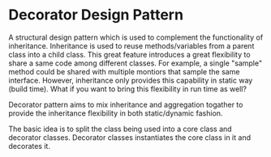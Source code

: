 # Decorator Design Pattern

A structural design pattern which is used to complement the functionality of inheritance. Inheritance is used to reuse methods/variables from a parent class into a child class. This great feature introduces a great flexibility to share a same code among different classes. For example, a single "sample" method could be shared with multiple montiors that sample the same interface. However, inheritance only provides this capability in static way (build time). What if you want to bring this flexibility in run time as well?

Decorator pattern aims to mix inheritance and aggregation togather to provide the inheritance flexibility in both static/dynamic fashion.

The basic idea is to split the class being used into a core class and decorator classes. Decorator classes instantiates the core class in it and decorates it.